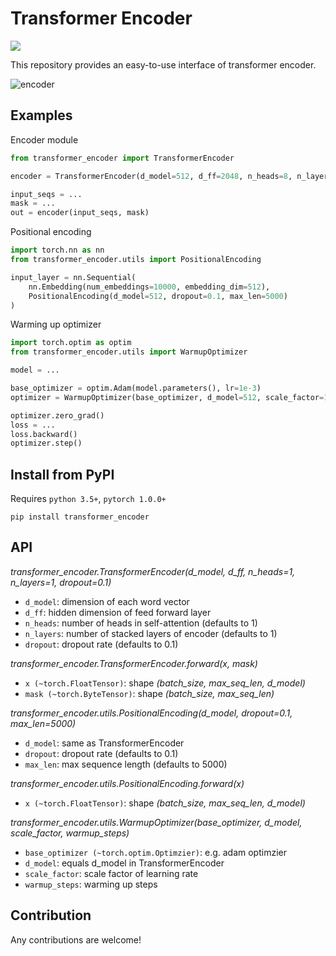 # Transformer Encoder
<p><img src="https://img.shields.io/travis/com/guocheng2018/transformer-encoder" /></p>
This repository provides an easy-to-use interface of transformer encoder.
<p>
    <img src="https://i.ibb.co/YhR6wWf/encoder.png" alt="encoder" border="0" />
</p>

## Examples

Encoder module
```python
from transformer_encoder import TransformerEncoder

encoder = TransformerEncoder(d_model=512, d_ff=2048, n_heads=8, n_layers=6, dropout=0.1)

input_seqs = ...
mask = ...
out = encoder(input_seqs, mask)
```

Positional encoding
```python
import torch.nn as nn
from transformer_encoder.utils import PositionalEncoding

input_layer = nn.Sequential(
    nn.Embedding(num_embeddings=10000, embedding_dim=512),
    PositionalEncoding(d_model=512, dropout=0.1, max_len=5000)
)
```

Warming up optimizer 
```python
import torch.optim as optim
from transformer_encoder.utils import WarmupOptimizer

model = ...

base_optimizer = optim.Adam(model.parameters(), lr=1e-3)
optimizer = WarmupOptimizer(base_optimizer, d_model=512, scale_factor=1, warmup_steps=100)

optimizer.zero_grad()
loss = ...
loss.backward()
optimizer.step()
```

## Install from PyPI
Requires `python 3.5+`, `pytorch 1.0.0+`
```
pip install transformer_encoder
```

## API

*transformer_encoder.TransformerEncoder(d_model, d_ff, n_heads=1, n_layers=1, dropout=0.1)*

- `d_model`: dimension of each word vector
- `d_ff`: hidden dimension of feed forward layer
- `n_heads`: number of heads in self-attention (defaults to 1)
- `n_layers`: number of stacked layers of encoder (defaults to 1)
- `dropout`: dropout rate (defaults to 0.1)

*transformer_encoder.TransformerEncoder.forward(x, mask)*

- `x (~torch.FloatTensor)`: shape *(batch_size, max_seq_len, d_model)*
- `mask (~torch.ByteTensor)`: shape *(batch_size, max_seq_len)*

*transformer_encoder.utils.PositionalEncoding(d_model, dropout=0.1, max_len=5000)*

- `d_model`: same as TransformerEncoder
- `dropout`: dropout rate (defaults to 0.1)
- `max_len`: max sequence length (defaults to 5000)

*transformer_encoder.utils.PositionalEncoding.forward(x)*

- `x (~torch.FloatTensor)`: shape *(batch_size, max_seq_len, d_model)*

*transformer_encoder.utils.WarmupOptimizer(base_optimizer, d_model, scale_factor, warmup_steps)*

- `base_optimizer (~torch.optim.Optimzier)`: e.g. adam optimzier
- `d_model`: equals d_model in TransformerEncoder
- `scale_factor`: scale factor of learning rate
- `warmup_steps`: warming up steps 


## Contribution
Any contributions are welcome!